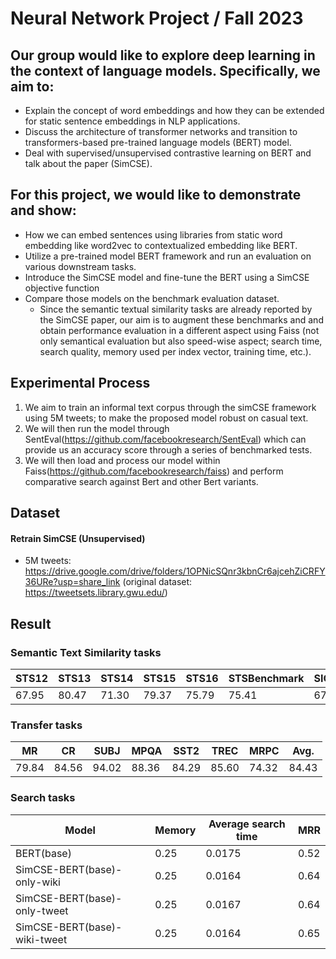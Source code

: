 # Neural Network Project / Fall 2023

## Our group would like to explore deep learning in the context of language models. Specifically, we aim to:
* Explain the concept of word embeddings and how they can be extended for static sentence embeddings in NLP applications.
* Discuss the architecture of transformer networks and transition to transformers-based pre-trained language models (BERT) model.
* Deal with supervised/unsupervised contrastive learning on BERT and talk about the paper (SimCSE).

## For this project, we would like to demonstrate and show:
* How we can embed sentences using libraries from static word embedding like word2vec to contextualized embedding like BERT.
* Utilize a pre-trained model BERT framework and run an evaluation on various downstream tasks.
* Introduce the SimCSE model and fine-tune the BERT using a SimCSE objective function
* Compare those models on the benchmark evaluation dataset.
    - Since the semantic textual similarity tasks are already reported by the SimCSE paper, our aim is to augment these benchmarks and and obtain performance evaluation in a different aspect using Faiss (not only semantical evaluation but also speed-wise aspect; search time, search quality, memory used per index vector, training time, etc.).
    
## Experimental Process
1. We aim to train an informal text corpus through the simCSE framework using 5M tweets; to make the proposed model robust on casual text.
2. We will then run the model through SentEval(https://github.com/facebookresearch/SentEval) which can provide us an accuracy score through a series of benchmarked tests.
3. We will then load and process our model within Faiss(https://github.com/facebookresearch/faiss) and perform comparative search against Bert and other Bert variants.

## Dataset
#### Retrain SimCSE (Unsupervised)
* 5M tweets: https://drive.google.com/drive/folders/1OPNicSQnr3kbnCr6ajcehZiCRFY36URe?usp=share_link (original dataset: https://tweetsets.library.gwu.edu/)

## Result
### Semantic Text Similarity tasks

| STS12 | STS13 | STS14 | STS15 | STS16 | STSBenchmark | SICKRelatedness |  Avg. |
|------|---|---|------|---|---|------|---|
| 67.95 | 80.47 | 71.30 | 79.37 | 75.79 |    75.41     |      67.96      | 74.04 |

### Transfer tasks
|   MR  |   CR  |  SUBJ |  MPQA |  SST2 |  TREC |  MRPC |  Avg. |
|------|---|---|------|---|---|------|---|
| 79.84 | 84.56 | 94.02 | 88.36 | 84.29 | 85.60 | 74.32 | 84.43 |

### Search tasks

|Model|Memory|Average search time|MRR|
|------|---|---|------|
|BERT(base)|0.25|0.0175|0.52|
|SimCSE-BERT(base)-only-wiki|0.25|0.0164|0.64|
|SimCSE-BERT(base)-only-tweet|0.25|0.0167|0.64|
|SimCSE-BERT(base)-wiki-tweet|0.25|0.0164|0.65|


